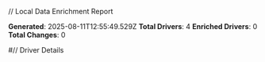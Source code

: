 // Local Data Enrichment Report

**Generated**: 2025-08-11T12:55:49.529Z
**Total Drivers**: 4
**Enriched Drivers**: 0
**Total Changes**: 0

#// Driver Details
